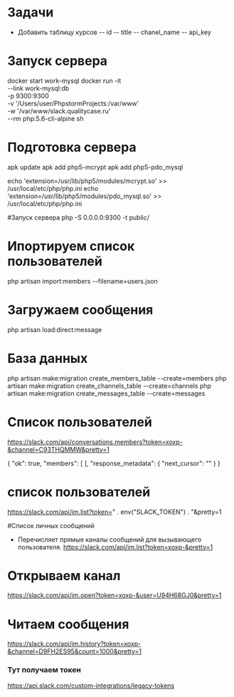 # Задачи
- Добавить таблицу курсов
-- id
-- title
-- chanel_name
-- api_key

# Запуск сервера
docker start work-mysql
docker run -it \
    --link  work-mysql:db \
    -p 9300:9300 \
    -v '/Users/user/PhpstormProjects:/var/www' \
    -w '/var/www/slack.qualitycase.ru' \
    --rm php:5.6-cli-alpine sh

# Подготовка сервера
apk update
apk add php5-mcrypt
apk add php5-pdo_mysql

echo 'extension=/usr/lib/php5/modules/mcrypt.so' >> /usr/local/etc/php/php.ini
echo 'extension=/usr/lib/php5/modules/pdo_mysql.so' >> /usr/local/etc/php/php.ini

#Запуск сервера
php -S 0.0.0.0:9300 -t public/

# Ипортируем список пользователей
php artisan import:members --filename=users.json

# Загружаем сообщения
php artisan load:direct:message

# База данных
php artisan make:migration create_members_table --create=members
php artisan make:migration create_channels_table --create=channels
php artisan make:migration create_messages_table --create=messages

# Список пользователей
https://slack.com/api/conversations.members?token=xoxp-&channel=C93THQMMW&pretty=1

{
    "ok": true,
    "members": [
    ],
    "response_metadata": {
        "next_cursor": ""
    }
}

# список пользователей
https://slack.com/api/im.list?token=" . env("SLACK_TOKEN") . "&pretty=1

#Список личных сообщений
- Перечисляет прямые каналы сообщений для вызывающего пользователя.
https://slack.com/api/im.list?token=xoxp-&pretty=1

# Открываем канал
https://slack.com/api/im.open?token=xoxp-&user=U94H68GJ0&pretty=1

# Читаем сообщения
https://slack.com/api/im.history?token=xoxp-&channel=D9FH2ES95&count=1000&pretty=1

### Тут получаем токен
https://api.slack.com/custom-integrations/legacy-tokens
